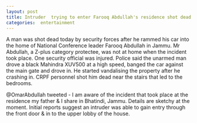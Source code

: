 ```yaml
---
layout: post
title: Intruder  trying to enter Farooq Abdullah's residence shot dead
categories:  entertainment
---
```


A man was shot dead today by security forces after he rammed his car into the home of National Conference leader Farooq Abdullah in Jammu. Mr Abdullah, a Z-plus category protectee, was not at home when the incident took place. One security official was injured.
Police said the unarmed man drove a black Mahindra XUV500 at a high speed, banged the car against the main gate and drove in. He started vandalising the property after he crashing in.
CRPF personnel shot him dead near the stairs that led to the bedrooms.


@OmarAbdullah tweeted - I am aware of the incident that took place at the residence my father & I share in Bhatindi, Jammu. Details are sketchy at the moment. Initial reports suggest an intruder was able to gain entry through the front door & in to the upper lobby of the house.